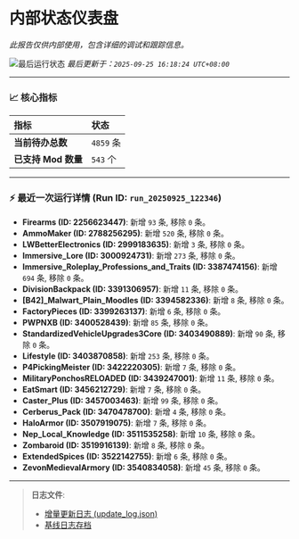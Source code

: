 # 内部状态仪表盘

*此报告仅供内部使用，包含详细的调试和跟踪信息。*

![最后运行状态](https://img.shields.io/badge/Last%20Run-Success-green)
*最后更新于：`2025-09-25 16:18:24 UTC+08:00`*

---

### 📈 **核心指标**

| 指标 | 状态 |
| :--- | :--- |
| **当前待办总数** | ``4859`` 条 |
| **已支持 Mod 数量** | ``543`` 个 |

---

### ⚡ **最近一次运行详情 (Run ID: ``run_20250925_122346``)**

*   **Firearms (ID: 2256623447)**: 新增 `93` 条, 移除 `0` 条。
*   **AmmoMaker (ID: 2788256295)**: 新增 `520` 条, 移除 `0` 条。
*   **LWBetterElectronics (ID: 2999183635)**: 新增 `3` 条, 移除 `0` 条。
*   **Immersive_Lore (ID: 3000924731)**: 新增 `273` 条, 移除 `0` 条。
*   **Immersive_Roleplay_Professions_and_Traits (ID: 3387474156)**: 新增 `694` 条, 移除 `0` 条。
*   **DivisionBackpack (ID: 3391306957)**: 新增 `11` 条, 移除 `0` 条。
*   **[B42]_Malwart_Plain_Moodles (ID: 3394582336)**: 新增 `8` 条, 移除 `0` 条。
*   **FactoryPieces (ID: 3399263137)**: 新增 `6` 条, 移除 `0` 条。
*   **PWPNXB (ID: 3400528439)**: 新增 `85` 条, 移除 `0` 条。
*   **StandardizedVehicleUpgrades3Core (ID: 3403490889)**: 新增 `90` 条, 移除 `0` 条。
*   **Lifestyle (ID: 3403870858)**: 新增 `253` 条, 移除 `0` 条。
*   **P4PickingMeister (ID: 3422220305)**: 新增 `7` 条, 移除 `0` 条。
*   **MilitaryPonchosRELOADED (ID: 3439247001)**: 新增 `11` 条, 移除 `0` 条。
*   **EatSmart (ID: 3456212729)**: 新增 `7` 条, 移除 `0` 条。
*   **Caster_Plus (ID: 3457003463)**: 新增 `99` 条, 移除 `0` 条。
*   **Cerberus_Pack (ID: 3470478700)**: 新增 `4` 条, 移除 `0` 条。
*   **HaloArmor (ID: 3507919075)**: 新增 `7` 条, 移除 `0` 条。
*   **Nep_Local_Knowledge (ID: 3511535258)**: 新增 `10` 条, 移除 `0` 条。
*   **Zombaroid (ID: 3519916139)**: 新增 `8` 条, 移除 `0` 条。
*   **ExtendedSpices (ID: 3522142755)**: 新增 `6` 条, 移除 `0` 条。
*   **ZevonMedievalArmory (ID: 3540834058)**: 新增 `45` 条, 移除 `0` 条。

---

> **日志文件**:
> *   [增量更新日志 (update_log.json)](../data/logs/update_log.json)
> *   [基线日志存档](../data/logs/archive/)
